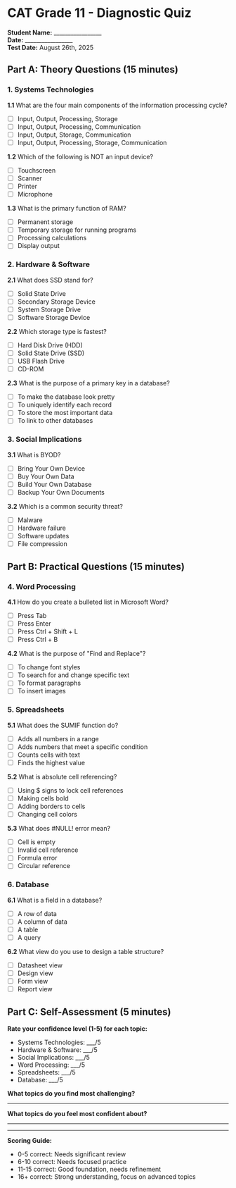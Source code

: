 # CAT Grade 11 - Diagnostic Quiz
**Student Name:** _________________  
**Date:** _________________  
**Test Date:** August 26th, 2025

## Part A: Theory Questions (15 minutes)

### 1. Systems Technologies
**1.1** What are the four main components of the information processing cycle?
- [ ] Input, Output, Processing, Storage
- [ ] Input, Output, Processing, Communication
- [ ] Input, Output, Storage, Communication
- [ ] Input, Output, Processing, Storage, Communication

**1.2** Which of the following is NOT an input device?
- [ ] Touchscreen
- [ ] Scanner
- [ ] Printer
- [ ] Microphone

**1.3** What is the primary function of RAM?
- [ ] Permanent storage
- [ ] Temporary storage for running programs
- [ ] Processing calculations
- [ ] Display output

### 2. Hardware & Software
**2.1** What does SSD stand for?
- [ ] Solid State Drive
- [ ] Secondary Storage Device
- [ ] System Storage Drive
- [ ] Software Storage Device

**2.2** Which storage type is fastest?
- [ ] Hard Disk Drive (HDD)
- [ ] Solid State Drive (SSD)
- [ ] USB Flash Drive
- [ ] CD-ROM

**2.3** What is the purpose of a primary key in a database?
- [ ] To make the database look pretty
- [ ] To uniquely identify each record
- [ ] To store the most important data
- [ ] To link to other databases

### 3. Social Implications
**3.1** What is BYOD?
- [ ] Bring Your Own Device
- [ ] Buy Your Own Data
- [ ] Build Your Own Database
- [ ] Backup Your Own Documents

**3.2** Which is a common security threat?
- [ ] Malware
- [ ] Hardware failure
- [ ] Software updates
- [ ] File compression

## Part B: Practical Questions (15 minutes)

### 4. Word Processing
**4.1** How do you create a bulleted list in Microsoft Word?
- [ ] Press Tab
- [ ] Press Enter
- [ ] Press Ctrl + Shift + L
- [ ] Press Ctrl + B

**4.2** What is the purpose of "Find and Replace"?
- [ ] To change font styles
- [ ] To search for and change specific text
- [ ] To format paragraphs
- [ ] To insert images

### 5. Spreadsheets
**5.1** What does the SUMIF function do?
- [ ] Adds all numbers in a range
- [ ] Adds numbers that meet a specific condition
- [ ] Counts cells with text
- [ ] Finds the highest value

**5.2** What is absolute cell referencing?
- [ ] Using $ signs to lock cell references
- [ ] Making cells bold
- [ ] Adding borders to cells
- [ ] Changing cell colors

**5.3** What does #NULL! error mean?
- [ ] Cell is empty
- [ ] Invalid cell reference
- [ ] Formula error
- [ ] Circular reference

### 6. Database
**6.1** What is a field in a database?
- [ ] A row of data
- [ ] A column of data
- [ ] A table
- [ ] A query

**6.2** What view do you use to design a table structure?
- [ ] Datasheet view
- [ ] Design view
- [ ] Form view
- [ ] Report view

## Part C: Self-Assessment (5 minutes)

**Rate your confidence level (1-5) for each topic:**
- Systems Technologies: ___/5
- Hardware & Software: ___/5
- Social Implications: ___/5
- Word Processing: ___/5
- Spreadsheets: ___/5
- Database: ___/5

**What topics do you find most challenging?**
_________________________________________________

**What topics do you feel most confident about?**
_________________________________________________

---

**Scoring Guide:**
- 0-5 correct: Needs significant review
- 6-10 correct: Needs focused practice
- 11-15 correct: Good foundation, needs refinement
- 16+ correct: Strong understanding, focus on advanced topics 